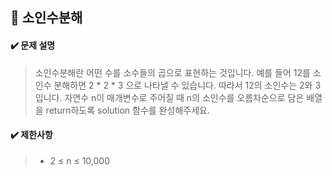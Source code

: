 ## :blue_book: 소인수분해

#### :heavy_check_mark: 문제 설명 
> 소인수분해란 어떤 수를 소수들의 곱으로 표현하는 것입니다. 예를 들어 12를 소인수 분해하면 2 * 2 * 3 으로 나타낼 수 있습니다. 따라서 12의 소인수는 2와 3입니다. 자연수 n이 매개변수로 주어질 때 n의 소인수를 오름차순으로 담은 배열을 return하도록 solution 함수를 완성해주세요.

#### :heavy_check_mark: 제한사항
> * 2 ≤ n ≤ 10,000
